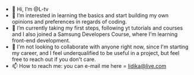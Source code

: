 - 👋 Hi, I’m @L-tv
- 👀 I’m interested in learning the basics and start building my own opinions and preferences in regards of coding.
- 🌱 I’m currently taking my first steps, following yt tutorials and courses and I also joined a Samsung Developers Course, where I'm learning front-end development.
- 💞️ I'm not looking to collaborate with anyone right now, since I'm starting my career, and I feel underqualified to be useful in a project, but feel free to reach out if you don't care.
- 📫 How to reach me: you can e-mail me here = lidika@live.com

<!---
L-tv/L-tv is a ✨ special ✨ repository because its `README.md` (this file) appears on your GitHub profile.
You can click the Preview link to take a look at your changes.
--->
